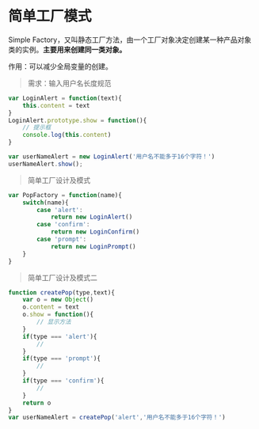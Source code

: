 # 简单工厂模式

Simple Factory，又叫静态工厂方法，由一个工厂对象决定创建某一种产品对象类的实例。**主要用来创建同一类对象。**

作用：可以减少全局变量的创建。

> 需求：输入用户名长度规范

```js
var LoginAlert = function(text){
    this.content = text
}
LoginAlert.prototype.show = function(){
    // 提示框
    console.log(this.content)
}

var userNameAlert = new LoginAlert('用户名不能多于16个字符！')
userNameAlert.show();
```

> 简单工厂设计及模式

```js
var PopFactory = function(name){
    switch(name){
        case 'alert':
            return new LoginAlert()
        case 'confirm':
            return new LoginConfirm()
        case 'prompt':
            return new LoginPrompt()
    }
}
```

> 简单工厂设计及模式二

```js
function createPop(type,text){
    var o = new Object()
    o.content = text
    o.show = function(){
        // 显示方法
    }
    if(type === 'alert'){
        //
    }
    if(type === 'prompt'){
        //
    }
    if(type === 'confirm'){
        //
    }
    return o
}
var userNameAlert = createPop('alert','用户名不能多于16个字符！')
```


